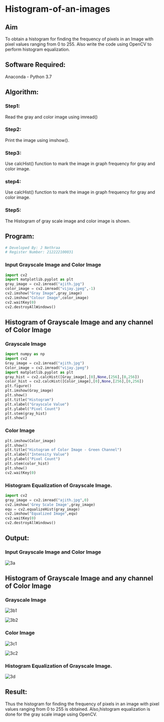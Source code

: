 # Histogram-of-an-images
## Aim
To obtain a histogram for finding the frequency of pixels in an Image with pixel values ranging from 0 to 255. Also write the code using OpenCV to perform histogram equalization.

## Software Required:
Anaconda - Python 3.7

## Algorithm:
### Step1:
Read the gray and color image using imread()

### Step2:
Print the image using imshow().



### Step3:
Use calcHist() function to mark the image in graph frequency for gray and color image.

### step4:
Use calcHist() function to mark the image in graph frequency for gray and color image.

### Step5:
The Histogram of gray scale image and color image is shown.


## Program:
```python
# Developed By: J Nethraa
# Register Number: 212222100031
```
### Input Grayscale Image and Color Image
```python
import cv2
import matplotlib.pyplot as plt
gray_image = cv2.imread("ajith.jpg")
color_image = cv2.imread("vijay.jpeg",-1)
cv2.imshow("Gray Image",gray_image)
cv2.imshow("Colour Image",color_image)
cv2.waitKey(0)
cv2.destroyAllWindows()
```
## Histogram of Grayscale Image and any channel of Color Image
### Grayscale Image
```python
import numpy as np
import cv2
Gray_image = cv2.imread("ajith.jpg")
Color_image = cv2.imread("vijay.jpeg")
import matplotlib.pyplot as plt
gray_hist = cv2.calcHist([Gray_image],[0],None,[256],[0,256])
color_hist = cv2.calcHist([Color_image],[0],None,[256],[0,256])
plt.figure()
plt.imshow(Gray_image)
plt.show()
plt.title("Histogram")
plt.xlabel("Grayscale Value")
plt.ylabel("Pixel Count")
plt.stem(gray_hist)
plt.show()
```

### Color Image
```python
plt.imshow(Color_image)
plt.show()
plt.title("Histogram of Color Image - Green Channel")
plt.xlabel("Intensity Value")
plt.ylabel("Pixel Count")
plt.stem(color_hist)
plt.show()
cv2.waitKey(0)
```
### Histogram Equalization of Grayscale Image.
```python
import cv2
gray_image = cv2.imread("ajith.jpg",0)
cv2.imshow('Grey Scale Image',gray_image)
equ = cv2.equalizeHist(gray_image)
cv2.imshow("Equalized Image",equ)
cv2.waitKey(0)
cv2.destroyAllWindows()
```

## Output:
### Input Grayscale Image and Color Image
![3a](https://github.com/Nethraa24/Histogram-of-an-images/assets/121215786/f6d47cca-b418-4910-b96f-4b953232ecae)


## Histogram of Grayscale Image and any channel of Color Image
### Grayscale Image
![3b1](https://github.com/Nethraa24/Histogram-of-an-images/assets/121215786/214a41b5-a5df-4ea4-9b52-8714e13353f2)

![3b2](https://github.com/Nethraa24/Histogram-of-an-images/assets/121215786/71d756e5-1cf2-41b4-b881-192c321374ce)


### Color Image
![3c1](https://github.com/Nethraa24/Histogram-of-an-images/assets/121215786/7702c233-8a75-4837-890f-5a4ab601c763)

![3c2](https://github.com/Nethraa24/Histogram-of-an-images/assets/121215786/2d3c4e93-df96-485b-8cf3-e6157c1de4f8)

### Histogram Equalization of Grayscale Image.
![3d](https://github.com/Nethraa24/Histogram-of-an-images/assets/121215786/96dbfad7-cefc-4fdf-8998-99f6bb26d0e9)


## Result: 
Thus the histogram for finding the frequency of pixels in an image with pixel values ranging from 0 to 255 is obtained. Also,histogram equalization is done for the gray scale image using OpenCV.
